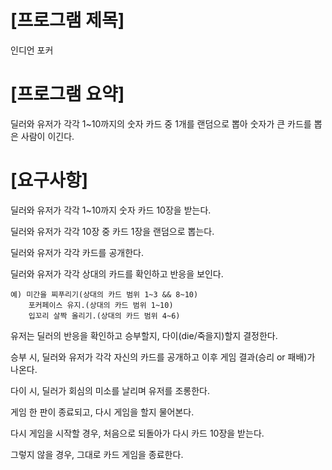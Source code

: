 # [프로그램 제목]

인디언 포커



# [프로그램 요약]

딜러와 유저가 각각 1~10까지의 숫자 카드 중 1개를 랜덤으로 뽑아 숫자가 큰 카드를 뽑은 사람이 이긴다.



# [요구사항]

딜러와 유저가 각각 1~10까지 숫자 카드 10장을 받는다.

딜러와 유저가 각각 10장 중 카드 1장을 랜덤으로 뽑는다.

딜러와 유저가 각각 카드를 공개한다.

딜러와 유저가 각각 상대의 카드를 확인하고 반응을 보인다.

	예) 미간을 찌푸리기(상대의 카드 범위 1~3 && 8~10)
	    포커페이스 유지.(상대의 카드 범위 1~10)
	    입꼬리 살짝 올리기.(상대의 카드 범위 4~6)

유저는 딜러의 반응을 확인하고 승부할지, 다이(die/죽을지)할지 결정한다.

승부 시, 딜러와 유저가 각각 자신의 카드를 공개하고 이후 게임 결과(승리 or 패배)가 나온다.

다이 시, 딜러가 회심의 미소를 날리며 유저를 조롱한다.

게임 한 판이 종료되고, 다시 게임을 할지 물어본다.

다시 게임을 시작할 경우, 처음으로 되돌아가 다시 카드 10장을 받는다.

그렇지 않을 경우, 그대로 카드 게임을 종료한다.